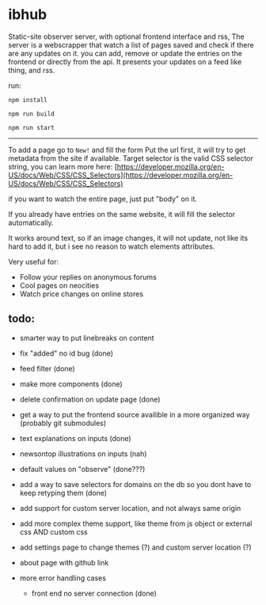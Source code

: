 # ibhub

Static-site observer server, with optional frontend interface and rss,
The server is a webscrapper that watch a list of pages saved and check if there are any updates on it.
you can add, remove or update the entries on the frontend or directly from the api.
It presents your updates on a feed like thing, and rss.

run:

```
npm install
```
```
npm run build
```
```
npm run start
```
---

To add a page go to `New!` and fill the form
Put the url first, it will try to get metadata from the site if available.
Target selector is the valid CSS selector string, you can learn more here: [https://developer.mozilla.org/en-US/docs/Web/CSS/CSS_Selectors](https://developer.mozilla.org/en-US/docs/Web/CSS/CSS_Selectors)

if you want to watch the entire page, just put "body" on it.

If you already have entries on the same website, it will fill the selector automatically.

It works around text, so if an image changes, it will not update, not like its hard to add it, but i see no reason to watch elements attributes.

Very useful for:

- Follow your replies on anonymous forums
- Cool pages on neocities
- Watch price changes on online stores


## todo:
- smarter way to put linebreaks on content 
- fix "added" no id bug (done)
- feed filter (done)
- make more components (done)
- delete confirmation on update page (done)
- get a way to put the frontend source availible in a more organized way (probably git submodules)
- text explanations on inputs (done)
- newsontop illustrations on inputs (nah)

- default values on "observe" (done???)
- add a way to save selectors for domains on the db so you dont have to keep retyping them (done)

- add support for custom server location, and not always same origin
- add more complex theme support, like theme from js object or external css AND custom css
- add settings page to change themes (?) and custom server location (?)
- about page with github link

- more error handling cases
    - front end no server connection (done)